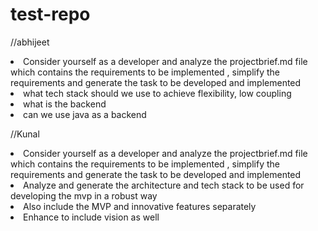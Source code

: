 # test-repo

//abhijeet 
<li>Consider yourself as a developer and analyze the projectbrief.md file which contains the requirements to be implemented , simplify the requirements and generate the task to be developed and implemented </li>
<li>what tech stack should we use to achieve flexibility, low coupling</li>
<li>what is the backend</li>
<li>can we use java as a backend</li>


//Kunal
<li>Consider yourself as a developer and analyze the projectbrief.md file which contains the requirements to be implemented , simplify the requirements and generate the task to be developed and implemented</li>
<li>Analyze and generate the architecture and tech stack to be used for developing the mvp in a robust way
<li>Also include the MVP and innovative features separately
<li>Enhance to include  vision as well


